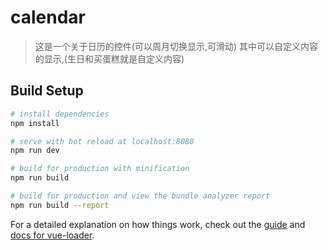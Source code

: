 # calendar

> 这是一个关于日历的控件(可以周月切换显示,可滑动)
>其中可以自定义内容的显示,(生日和买蛋糕就是自定义内容)
## Build Setup

``` bash
# install dependencies
npm install

# serve with hot reload at localhost:8080
npm run dev

# build for production with minification
npm run build

# build for production and view the bundle analyzer report
npm run build --report
```

For a detailed explanation on how things work, check out the [guide](http://vuejs-templates.github.io/webpack/) and [docs for vue-loader](http://vuejs.github.io/vue-loader).
